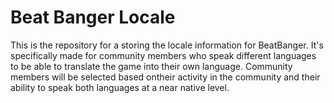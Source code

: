 # Beat Banger Locale

This is the repository for a storing the locale information for BeatBanger. It's specifically made for community members who speak different languages to be able to translate the game into their own language. Community members will be selected based ontheir activity in the community and their ability to speak both languages at a near native level.
